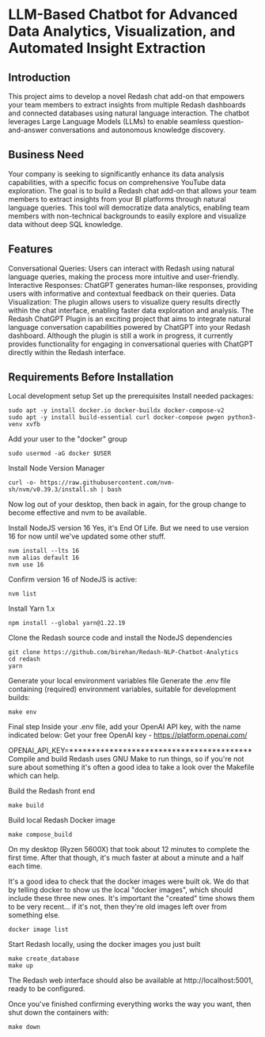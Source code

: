 # LLM-Based Chatbot for Advanced Data Analytics, Visualization, and Automated Insight Extraction
## Introduction
This project aims to develop a novel Redash chat add-on that empowers your team members to extract insights from multiple Redash dashboards and connected databases using natural language interaction. The chatbot leverages Large Language Models (LLMs) to enable seamless question-and-answer conversations and autonomous knowledge discovery.

## Business Need
Your company is seeking to significantly enhance its data analysis capabilities, with a specific focus on comprehensive YouTube data exploration. The goal is to build a Redash chat add-on that allows your team members to extract insights from your BI platforms through natural language queries. This tool will democratize data analytics, enabling team members with non-technical backgrounds to easily explore and visualize data without deep SQL knowledge.
## Features
Conversational Queries: Users can interact with Redash using natural language queries, making the process more intuitive and user-friendly.
Interactive Responses: ChatGPT generates human-like responses, providing users with informative and contextual feedback on their queries.
Data Visualization: The plugin allows users to visualize query results directly within the chat interface, enabling faster data exploration and analysis.
The Redash ChatGPT Plugin is an exciting project that aims to integrate natural language conversation capabilities powered by ChatGPT into your Redash dashboard. Although the plugin is still a work in progress, it currently provides functionality for engaging in conversational queries with ChatGPT directly within the Redash interface.

## Requirements Before Installation
Local development setup
Set up the prerequisites
Install needed packages:

```
sudo apt -y install docker.io docker-buildx docker-compose-v2
sudo apt -y install build-essential curl docker-compose pwgen python3-venv xvfb
```

Add your user to the "docker" group
```
sudo usermod -aG docker $USER
```
Install Node Version Manager
```
curl -o- https://raw.githubusercontent.com/nvm-sh/nvm/v0.39.3/install.sh | bash
```
Now log out of your desktop, then back in again, for the group change to become effective and nvm to be available.

Install NodeJS version 16
Yes, it's End Of Life. But we need to use version 16 for now until we've updated some other stuff.

```
nvm install --lts 16
nvm alias default 16
nvm use 16
```
Confirm version 16 of NodeJS is active:

```
nvm list
```
Install Yarn 1.x
```
npm install --global yarn@1.22.19
```
Clone the Redash source code and install the NodeJS dependencies
```
git clone https://github.com/birehan/Redash-NLP-Chatbot-Analytics
cd redash
yarn
```
Generate your local environment variables file
Generate the .env file containing (required) environment variables, suitable for development builds:
```
make env
```
Final step Inside your .env file, add your OpenAI API key, with the name indicated below:
Get your free OpenAI key - https://platform.openai.com/

OPENAI_API_KEY=*****************************************
Compile and build
Redash uses GNU Make to run things, so if you're not sure about something it's often a good idea to take a look over the Makefile which can help.

Build the Redash front end
```
make build
```
Build local Redash Docker image
```
make compose_build
```
On my desktop (Ryzen 5600X) that took about 12 minutes to complete the first time. After that though, it's much faster at about a minute and a half each time.

It's a good idea to check that the docker images were built ok. We do that by telling docker to show us the local "docker images", which should include these three new ones. It's important the "created" time shows them to be very recent... if it's not, then they're old images left over from something else.

```
docker image list
```
Start Redash locally, using the docker images you just built
```
make create_database
make up
```
The Redash web interface should also be available at http://localhost:5001, ready to be configured.

Once you've finished confirming everything works the way you want, then shut down the containers with:

```
make down
```
